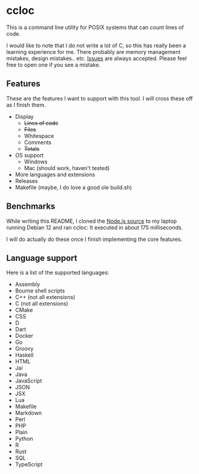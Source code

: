 # ccloc

This is a command line utility for POSIX systems that can count lines of code.

I would like to note that I do not write a lot of C, so this has really been a learning experience for me. There probably are memory management mistakes, design mistakes.. etc. [Issues](https://github.com/Struck713/ccloc/issues) are always accepted. Please feel free to open one if you see a mistake. 

## Features

These are the features I want to support with this tool. I will cross these off as I finish them.

- Display
    - ~~Lines of code~~
    - ~~Files~~
    - Whitespace
    - Comments
    - ~~Totals~~
- OS support
    - Windows
    - Mac (should work, haven't tested)
- More languages and extensions
- Releases
- Makefile (maybe, I do love a good ole build.sh)

## Benchmarks

While writing this README, I cloned the [Node.js source](https://github.com/nodejs/node.git) to my laptop running Debian 12 and ran ccloc: It executed in about 175 milliseconds.

I will do actually do these once I finish implementing the core features.

## Language support

Here is a list of the supported languages:

- Assembly
- Bourne shell scripts
- C++ (not all extensions)
- C (not all extensions)
- CMake
- CSS
- D
- Dart
- Docker
- Go
- Groovy
- Haskell
- HTML
- Jai
- Java
- JavaScript
- JSON
- JSX
- Lua
- Makefile
- Markdown
- Perl
- PHP
- Plain
- Python
- R
- Rust
- SQL
- TypeScript
